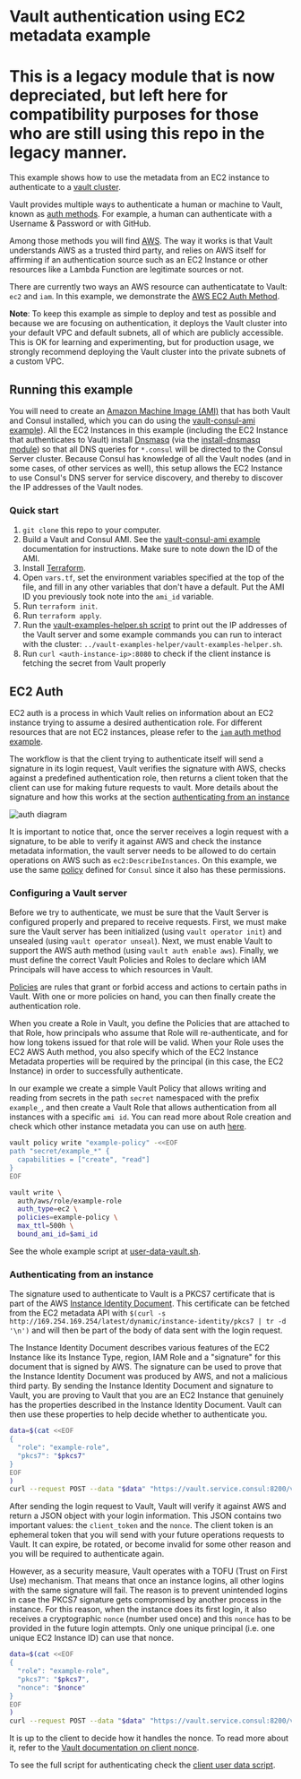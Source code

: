 # Vault authentication using EC2 metadata example
# This is a legacy module that is now depreciated, but left here for compatibility purposes for those who are still using this repo in the legacy manner.

This example shows how to use the metadata from an EC2 instance to authenticate
to a [vault cluster][vault_cluster].

Vault provides multiple ways to authenticate a human or machine to Vault, known as
[auth methods][auth_methods]. For example, a human can authenticate with a Username
& Password or with GitHub.

Among those methods you will find [AWS][aws_auth]. The way it works is that Vault
understands AWS as a trusted third party, and relies on AWS itself for affirming
if an authentication source such as an EC2 Instance or other resources like a Lambda
Function are legitimate sources or not.

There are currently two ways an AWS resource can authenticatate to Vault: `ec2` and `iam`.
In this example, we demonstrate the [AWS EC2 Auth Method][ec2_auth].

**Note**: To keep this example as simple to deploy and test as possible and because we are
focusing on authentication, it deploys the Vault cluster into your default VPC and default subnets,
 all of which are publicly accessible. This is OK for learning and experimenting, but for
production usage, we strongly recommend deploying the Vault cluster into the private subnets
of a custom VPC.

## Running this example
You will need to create an [Amazon Machine Image (AMI)][ami] that has both Vault and Consul
installed, which you can do using the [vault-consul-ami example][vault_consul_ami]). All the EC2
Instances in this example (including the EC2 Instance that authenticates to Vault) install
[Dnsmasq][dnsmasq] (via the [install-dnsmasq module][dnsmasq_module]) so that all DNS queries
for `*.consul` will be directed to the Consul Server cluster. Because Consul has knowledge of
all the Vault nodes (and in some cases, of other services as well), this setup allows the EC2
Instance to use Consul's DNS server for service discovery, and thereby to discover the IP addresses
of the Vault nodes.

### Quick start

1. `git clone` this repo to your computer.
1. Build a Vault and Consul AMI. See the [vault-consul-ami example][vault_consul_ami] documentation for
   instructions. Make sure to note down the ID of the AMI.
1. Install [Terraform](https://www.terraform.io/).
1. Open `vars.tf`, set the environment variables specified at the top of the file, and fill in any other variables that
   don't have a default. Put the AMI ID you previously took note into the `ami_id` variable.
1. Run `terraform init`.
1. Run `terraform apply`.
1. Run the [vault-examples-helper.sh script][examples_helper] to
   print out the IP addresses of the Vault server and some example commands you can run to interact with the cluster:
   `../vault-examples-helper/vault-examples-helper.sh`.
1. Run `curl <auth-instance-ip>:8080` to check if the client instance is fetching the secret from Vault properly


## EC2 Auth

EC2 auth is a process in which Vault relies on information about an EC2 instance
trying to assume a desired authentication role. For different resources that are
not EC2 instances, please refer to the [`iam` auth method example][iam_example].

The workflow is that the client trying to authenticate itself will send a
signature in its login request, Vault verifies the signature with AWS, checks
against a predefined authentication role, then returns a client token that the
client can use for making future requests to vault. More details about the
signature and how this works at the section [authenticating from an
instance](#authenticating-from-an-instance)

![auth diagram][auth_diagram]

It is important to notice that, once the server receives a login request with a
signature, to be able to verify it against AWS and check the instance
metadata information, the vault server needs to be allowed to do certain
operations on AWS such as `ec2:DescribeInstances`. On this example, we use the
same [policy][consul_policy] defined for `Consul` since it also has these
permissions.


### Configuring a Vault server

Before we try to authenticate, we must be sure that the Vault Server is configured
properly and prepared to receive requests. First, we must make sure the Vault server
has been initialized (using `vault operator init`) and unsealed (using `vault operator unseal`).
Next, we must enable Vault to support the AWS auth method (using `vault auth enable aws`).
Finally, we must define the correct Vault Policies and Roles to declare which IAM
Principals will have access to which resources in Vault.

[Policies][policies_doc] are rules that grant or forbid access and actions to certain paths in
Vault. With one or more policies on hand, you can then finally create the authentication role.

When you create a Role in Vault, you define the Policies that are attached to that
Role, how principals who assume that Role will re-authenticate, and for how long
tokens issued for that role will be valid. When your Role uses the EC2 AWS Auth
method, you also specify which of the EC2 Instance Metadata properties will be
required by the principal (in this case, the EC2 Instance) in order to successfully
authenticate.

In our example we create a simple Vault Policy that allows writing and reading from
secrets in the path `secret` namespaced with the prefix `example_`, and then create
a Vault Role that allows authentication from all instances with a specific `ami id`.
You can read more about Role creation and check which other instance metadata you can
use on auth [here][create_role].


```bash
vault policy write "example-policy" -<<EOF
path "secret/example_*" {
  capabilities = ["create", "read"]
}
EOF

vault write \
  auth/aws/role/example-role
  auth_type=ec2 \
  policies=example-policy \
  max_ttl=500h \
  bound_ami_id=$ami_id
```

See the whole example script at [user-data-vault.sh][user_data_vault].


### Authenticating from an instance

The signature used to authenticate to Vault is a PKCS7 certificate that is part of the AWS
[Instance Identity Document][instance_identity]. This certificate can be fetched from the EC2
metadata API with `$(curl -s http://169.254.169.254/latest/dynamic/instance-identity/pkcs7 | tr -d '\n')`
and will then be part of the body of data sent with the login request.

The Instance Identity Document describes various features of the EC2 Instance like its Instance Type,
region, IAM Role and a "signature" for this document that is signed by AWS. The signature can be used
to prove that the Instance Identity Document was produced by AWS, and not a malicious third party. By
sending the Instance Identity Document and signature to Vault, you are proving to Vault that you are
an EC2 Instance that genuinely has the properties described in the Instance Identity Document. Vault
can then use these properties to help decide whether to authenticate you.

```bash
data=$(cat <<EOF
{
  "role": "example-role",
  "pkcs7": "$pkcs7"
}
EOF
)
curl --request POST --data "$data" "https://vault.service.consul:8200/v1/auth/aws/login"
```

After sending the login request to Vault, Vault will verify it against AWS and
return a JSON object with your login information. This JSON contains two
important values: the `client_token` and the `nonce`. The client token is an
ephemeral token that you will send with your future operations requests to
Vault. It can expire, be rotated, or become invalid for some other reason and
you will be required to authenticate again.

However, as a security measure, Vault operates with a TOFU (Trust on First Use)
mechanism. That means that once an instance logins, all other logins with the
same signature will fail. The reason is to prevent unintended logins in case the
PKCS7 signature gets compromised by another process in the instance. For this
reason, when the instance does its first login, it also receives a cryptographic
`nonce` (number used once) and this `nonce` has to be provided in the future
login attempts. Only one unique principal (i.e. one unique EC2 Instance ID) can
use that nonce.

```bash
data=$(cat <<EOF
{
  "role": "example-role",
  "pkcs7": "$pkcs7",
  "nonce": "$nonce"
}
EOF
)
curl --request POST --data "$data" "https://vault.service.consul:8200/v1/auth/aws/login"
```

It is up to the client to decide how it handles the nonce. To read more about
it, refer to the [Vault documentation on client nonce][nonce].

To see the full script for authenticating check the [client user data script][user_data_auth_client].


[ami]: http://docs.aws.amazon.com/AWSEC2/latest/UserGuide/AMIs.html
[auth_methods]: https://www.vaultproject.io/docs/auth/index.html
[auth_diagram]: https://raw.githubusercontent.com/hashicorp/terraform-aws-vault/master/examples/vault-ec2-auth/images/ec2-auth.png
[aws_auth]:https://www.vaultproject.io/docs/auth/aws.html
[consul_policy]: https://github.com/hashicorp/terraform-aws-consul/blob/master/modules/consul-iam-policies/main.tf
[create_role]: https://www.vaultproject.io/api/auth/aws/index.html#create-role
[dnsmasq_module]: https://github.com/hashicorp/terraform-aws-consul/tree/master/modules/install-dnsmasq
[dnsmasq]: http://www.thekelleys.org.uk/dnsmasq/doc.html
[ec2_auth]: https://www.vaultproject.io/docs/auth/aws.html#ec2-auth-method
[examples_helper]: https://github.com/hashicorp/terraform-aws-vault/tree/master/examples/vault-examples-helper/vault-examples-helper.sh
[iam_example]: https://github.com/hashicorp/terraform-aws-vault/tree/master/examples/vault-iam-auth
[instance_identity]: https://docs.aws.amazon.com/AWSEC2/latest/UserGuide/instance-identity-documents.html
[nonce]: https://www.vaultproject.io/docs/auth/aws.html#client-nonce
[policies_doc]: https://www.vaultproject.io/docs/concepts/policies.html
[user_data_auth_client]: https://github.com/hashicorp/terraform-aws-vault/tree/master/examples/vault-ec2-auth/user-data-auth-client.sh
[user_data_vault]: https://github.com/hashicorp/terraform-aws-vault/tree/master/examples/vault-ec2-auth/user-data-vault.sh
[vault_cluster]: https://github.com/hashicorp/terraform-aws-vault/tree/master/modules/vault-cluster
[vault_consul_ami]: https://github.com/hashicorp/terraform-aws-vault/tree/master/examples/vault-consul-ami
